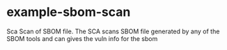 # example-sbom-scan

<!-- add comment to trigger OSV scan --> 

Sca Scan of SBOM file. The SCA scans SBOM file generated by any of the SBOM tools and can gives the vuln info for the sbom  
